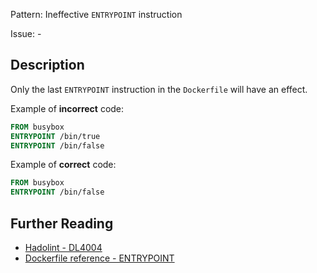 Pattern: Ineffective `ENTRYPOINT` instruction

Issue: -

## Description

Only the last `ENTRYPOINT` instruction in the `Dockerfile` will have an effect.

Example of **incorrect** code:

```dockerfile
FROM busybox
ENTRYPOINT /bin/true
ENTRYPOINT /bin/false
```

Example of **correct** code:

```dockerfile
FROM busybox
ENTRYPOINT /bin/false
```

## Further Reading

* [Hadolint - DL4004](https://github.com/hadolint/hadolint/wiki/DL4004)
* [Dockerfile reference - ENTRYPOINT](https://docs.docker.com/engine/reference/builder/#entrypoint)
